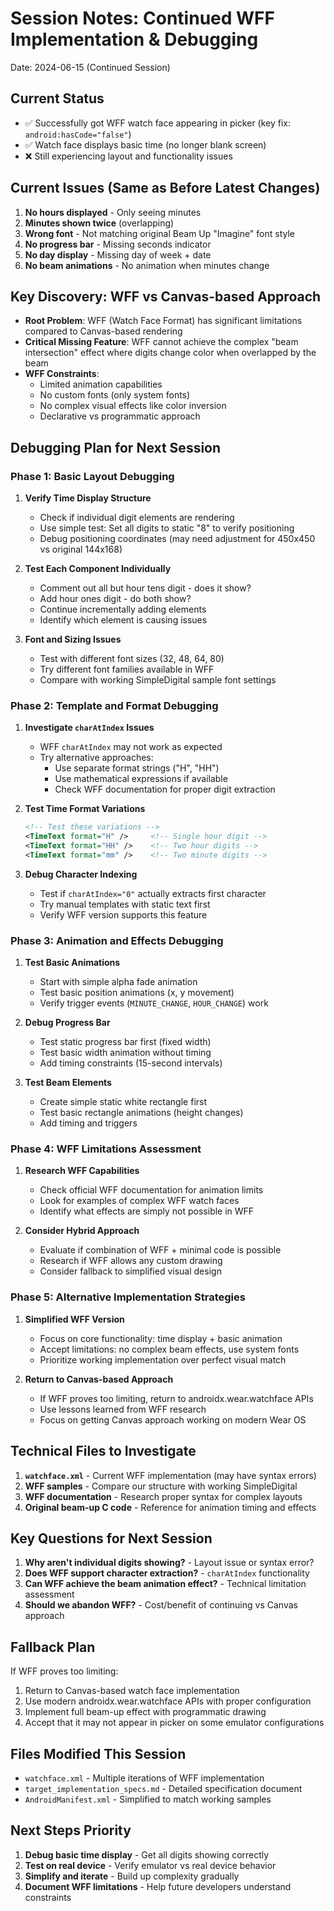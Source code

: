 # Session Notes: Continued WFF Implementation & Debugging
Date: 2024-06-15 (Continued Session)

## Current Status
- ✅ Successfully got WFF watch face appearing in picker (key fix: `android:hasCode="false"`)
- ✅ Watch face displays basic time (no longer blank screen)
- ❌ Still experiencing layout and functionality issues

## Current Issues (Same as Before Latest Changes)
1. **No hours displayed** - Only seeing minutes
2. **Minutes shown twice** (overlapping)
3. **Wrong font** - Not matching original Beam Up "Imagine" font style
4. **No progress bar** - Missing seconds indicator
5. **No day display** - Missing day of week + date
6. **No beam animations** - No animation when minutes change

## Key Discovery: WFF vs Canvas-based Approach
- **Root Problem**: WFF (Watch Face Format) has significant limitations compared to Canvas-based rendering
- **Critical Missing Feature**: WFF cannot achieve the complex "beam intersection" effect where digits change color when overlapped by the beam
- **WFF Constraints**: 
  - Limited animation capabilities
  - No custom fonts (only system fonts)
  - No complex visual effects like color inversion
  - Declarative vs programmatic approach

## Debugging Plan for Next Session

### Phase 1: Basic Layout Debugging
1. **Verify Time Display Structure**
   - Check if individual digit elements are rendering
   - Use simple test: Set all digits to static "8" to verify positioning
   - Debug positioning coordinates (may need adjustment for 450x450 vs original 144x168)

2. **Test Each Component Individually**
   - Comment out all but hour tens digit - does it show?
   - Add hour ones digit - do both show?
   - Continue incrementally adding elements
   - Identify which element is causing issues

3. **Font and Sizing Issues**
   - Test with different font sizes (32, 48, 64, 80)
   - Try different font families available in WFF
   - Compare with working SimpleDigital sample font settings

### Phase 2: Template and Format Debugging
1. **Investigate `charAtIndex` Issues**
   - WFF `charAtIndex` may not work as expected
   - Try alternative approaches:
     - Use separate format strings ("H", "HH") 
     - Use mathematical expressions if available
     - Check WFF documentation for proper digit extraction

2. **Test Time Format Variations**
   ```xml
   <!-- Test these variations -->
   <TimeText format="H" />     <!-- Single hour digit -->
   <TimeText format="HH" />    <!-- Two hour digits -->
   <TimeText format="mm" />    <!-- Two minute digits -->
   ```

3. **Debug Character Indexing**
   - Test if `charAtIndex="0"` actually extracts first character
   - Try manual templates with static text first
   - Verify WFF version supports this feature

### Phase 3: Animation and Effects Debugging
1. **Test Basic Animations**
   - Start with simple alpha fade animation
   - Test basic position animations (x, y movement)
   - Verify trigger events (`MINUTE_CHANGE`, `HOUR_CHANGE`) work

2. **Debug Progress Bar**
   - Test static progress bar first (fixed width)
   - Test basic width animation without timing
   - Add timing constraints (15-second intervals)

3. **Test Beam Elements**
   - Create simple static white rectangle first
   - Test basic rectangle animations (height changes)
   - Add timing and triggers

### Phase 4: WFF Limitations Assessment
1. **Research WFF Capabilities**
   - Check official WFF documentation for animation limits
   - Look for examples of complex WFF watch faces
   - Identify what effects are simply not possible in WFF

2. **Consider Hybrid Approach**
   - Evaluate if combination of WFF + minimal code is possible
   - Research if WFF allows any custom drawing
   - Consider fallback to simplified visual design

### Phase 5: Alternative Implementation Strategies
1. **Simplified WFF Version**
   - Focus on core functionality: time display + basic animation
   - Accept limitations: no complex beam effects, use system fonts
   - Prioritize working implementation over perfect visual match

2. **Return to Canvas-based Approach**
   - If WFF proves too limiting, return to androidx.wear.watchface APIs
   - Use lessons learned from WFF research
   - Focus on getting Canvas approach working on modern Wear OS

## Technical Files to Investigate
1. **`watchface.xml`** - Current WFF implementation (may have syntax errors)
2. **WFF samples** - Compare our structure with working SimpleDigital
3. **WFF documentation** - Research proper syntax for complex layouts
4. **Original beam-up C code** - Reference for animation timing and effects

## Key Questions for Next Session
1. **Why aren't individual digits showing?** - Layout issue or syntax error?
2. **Does WFF support character extraction?** - `charAtIndex` functionality
3. **Can WFF achieve the beam animation effect?** - Technical limitation assessment
4. **Should we abandon WFF?** - Cost/benefit of continuing vs Canvas approach

## Fallback Plan
If WFF proves too limiting:
1. Return to Canvas-based watch face implementation
2. Use modern androidx.wear.watchface APIs with proper configuration
3. Implement full beam-up effect with programmatic drawing
4. Accept that it may not appear in picker on some emulator configurations

## Files Modified This Session
- `watchface.xml` - Multiple iterations of WFF implementation
- `target_implementation_specs.md` - Detailed specification document
- `AndroidManifest.xml` - Simplified to match working samples

## Next Steps Priority
1. **Debug basic time display** - Get all digits showing correctly
2. **Test on real device** - Verify emulator vs real device behavior  
3. **Simplify and iterate** - Build up complexity gradually
4. **Document WFF limitations** - Help future developers understand constraints